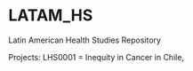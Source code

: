 # LATAM_HS

Latin American Health Studies Repository

Projects:
	LHS0001 = Inequity in Cancer in Chile, 
